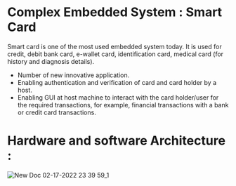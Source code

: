 # Complex Embedded System : Smart Card 

Smart card is one of the most used embedded 
system today. It is used for credit, debit bank card, 
e-wallet card, identification card, medical card (for 
history and diagnosis details).

* Number of new innovative application.
* Enabling authentication and verification of card and card holder by a host.
* Enabling GUI at host machine to interact with the card holder/user for the required transactions, for example, financial transactions with a bank or credit card transactions.

# Hardware and software Architecture :

![New Doc 02-17-2022 23 39 59_1](https://user-images.githubusercontent.com/98826329/154547257-c8ea4768-7cad-47f8-908a-e5c2c7217da3.jpg)
